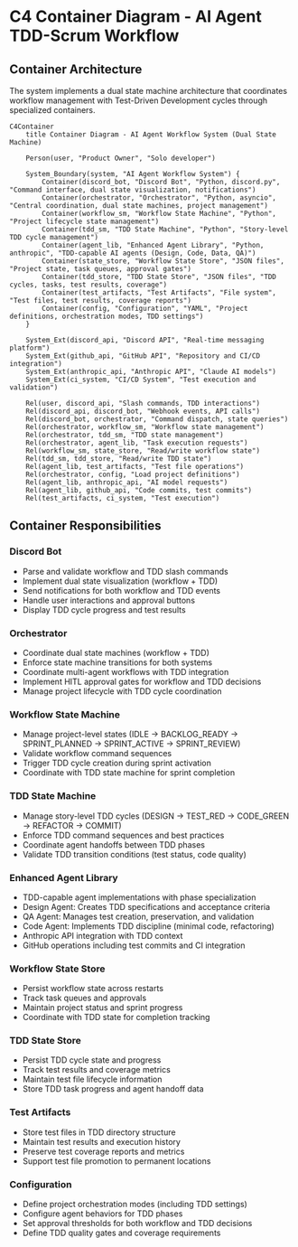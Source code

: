 # C4 Container Diagram - AI Agent TDD-Scrum Workflow

## Container Architecture

The system implements a dual state machine architecture that coordinates workflow management with Test-Driven Development cycles through specialized containers.

```mermaid
C4Container
    title Container Diagram - AI Agent Workflow System (Dual State Machine)

    Person(user, "Product Owner", "Solo developer")
    
    System_Boundary(system, "AI Agent Workflow System") {
        Container(discord_bot, "Discord Bot", "Python, discord.py", "Command interface, dual state visualization, notifications")
        Container(orchestrator, "Orchestrator", "Python, asyncio", "Central coordination, dual state machines, project management")
        Container(workflow_sm, "Workflow State Machine", "Python", "Project lifecycle state management")
        Container(tdd_sm, "TDD State Machine", "Python", "Story-level TDD cycle management")
        Container(agent_lib, "Enhanced Agent Library", "Python, anthropic", "TDD-capable AI agents (Design, Code, Data, QA)")
        Container(state_store, "Workflow State Store", "JSON files", "Project state, task queues, approval gates")
        Container(tdd_store, "TDD State Store", "JSON files", "TDD cycles, tasks, test results, coverage")
        Container(test_artifacts, "Test Artifacts", "File system", "Test files, test results, coverage reports")
        Container(config, "Configuration", "YAML", "Project definitions, orchestration modes, TDD settings")
    }
    
    System_Ext(discord_api, "Discord API", "Real-time messaging platform")
    System_Ext(github_api, "GitHub API", "Repository and CI/CD integration")
    System_Ext(anthropic_api, "Anthropic API", "Claude AI models")
    System_Ext(ci_system, "CI/CD System", "Test execution and validation")
    
    Rel(user, discord_api, "Slash commands, TDD interactions")
    Rel(discord_api, discord_bot, "Webhook events, API calls")
    Rel(discord_bot, orchestrator, "Command dispatch, state queries")
    Rel(orchestrator, workflow_sm, "Workflow state management")
    Rel(orchestrator, tdd_sm, "TDD state management")
    Rel(orchestrator, agent_lib, "Task execution requests")
    Rel(workflow_sm, state_store, "Read/write workflow state")
    Rel(tdd_sm, tdd_store, "Read/write TDD state")
    Rel(agent_lib, test_artifacts, "Test file operations")
    Rel(orchestrator, config, "Load project definitions")
    Rel(agent_lib, anthropic_api, "AI model requests")
    Rel(agent_lib, github_api, "Code commits, test commits")
    Rel(test_artifacts, ci_system, "Test execution")
```

## Container Responsibilities

### Discord Bot
- Parse and validate workflow and TDD slash commands
- Implement dual state visualization (workflow + TDD)
- Send notifications for both workflow and TDD events
- Handle user interactions and approval buttons
- Display TDD cycle progress and test results

### Orchestrator
- Coordinate dual state machines (workflow + TDD)
- Enforce state machine transitions for both systems
- Coordinate multi-agent workflows with TDD integration
- Implement HITL approval gates for workflow and TDD decisions
- Manage project lifecycle with TDD cycle coordination

### Workflow State Machine
- Manage project-level states (IDLE → BACKLOG_READY → SPRINT_PLANNED → SPRINT_ACTIVE → SPRINT_REVIEW)
- Validate workflow command sequences
- Trigger TDD cycle creation during sprint activation
- Coordinate with TDD state machine for sprint completion

### TDD State Machine
- Manage story-level TDD cycles (DESIGN → TEST_RED → CODE_GREEN → REFACTOR → COMMIT)
- Enforce TDD command sequences and best practices
- Coordinate agent handoffs between TDD phases
- Validate TDD transition conditions (test status, code quality)

### Enhanced Agent Library
- TDD-capable agent implementations with phase specialization
- Design Agent: Creates TDD specifications and acceptance criteria
- QA Agent: Manages test creation, preservation, and validation
- Code Agent: Implements TDD discipline (minimal code, refactoring)
- Anthropic API integration with TDD context
- GitHub operations including test commits and CI integration

### Workflow State Store
- Persist workflow state across restarts
- Track task queues and approvals
- Maintain project status and sprint progress
- Coordinate with TDD state for completion tracking

### TDD State Store
- Persist TDD cycle state and progress
- Track test results and coverage metrics
- Maintain test file lifecycle information
- Store TDD task progress and agent handoff data

### Test Artifacts
- Store test files in TDD directory structure
- Maintain test results and execution history
- Preserve test coverage reports and metrics
- Support test file promotion to permanent locations

### Configuration
- Define project orchestration modes (including TDD settings)
- Configure agent behaviors for TDD phases
- Set approval thresholds for both workflow and TDD decisions
- Define TDD quality gates and coverage requirements